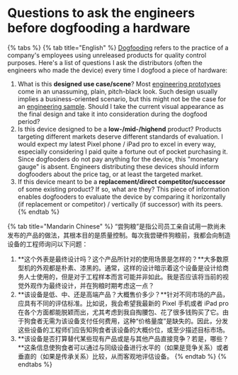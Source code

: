 # Questions to ask the engineers before dogfooding a hardware

{% tabs %}
{% tab title="English" %}
[Dogfooding](https://en.wikipedia.org/wiki/Eating_your_own_dog_food) refers to the practice of a company's employees using unreleased products for quality control purposes. Here's a list of questions I ask the distributors \(often the engineers who made the device\) every time I dogfood a piece of hardware:

1. What is this **designed use case/scene**? Most [engineering prototypes](https://en.wikipedia.org/wiki/Engineering_sample) come in an unassuming, plain, pitch-black look. Such design usually implies a business-oriented scenario, but this might not be the case for an [engineering sample](https://en.wikipedia.org/wiki/Engineering_sample). Should I take the current visual appearance as the final design and take it into consideration during the dogfood period?
2. Is this device designed to be a **low-/mid-/highend** product? Products targeting different markets deserve different standards of evaluation. I would expect my latest Pixel phone / iPad pro to excel in every way, especially considering I paid quite a fortune out of pocket purchasing it. Since dogfooders do not pay anything for the device, this "monetary gauge" is absent. Engineers distributing these devices should inform dogfooders about the price tag, or at least the targeted market.
3. If this device meant to be a **replacement/direct competitor/successor** of some existing product? If so, what are they? This piece of information enables dogfooders to evaluate the device by comparing it horizontally \(if replacement or competitor\) / vertically \(if successor\) with its peers.
{% endtab %}

{% tab title="Mandarin Chinese" %}
“尝狗粮”是指公司员工亲自试用一款尚未发布的产品的做法，其根本目的是质量控制。每次我尝硬件狗粮前，我都会向制造设备的工程师询问以下问题： 

1. **这个外表是最终设计吗？这个产品所针对的使用场景是怎样的？**大多数原型机的外观都是朴素、漆黑的。通常，这样的设计暗示着这个设备是设计给商务人士使用的，但是对于工程样本而言可能并非如此。我是否应该将当前的视觉外观作为最终设计，并在狗粮时期考虑这一点？ 
2. **该设备是低、中、还是高端产品？大概售价多少？**针对不同市场的产品，应具有不同的评估标准。比如说，我会希望我最新的 Pixel 手机或者 iPad pro 在各个方面都能脱颖而出，尤其考虑到我自掏腰包、花了很多钱购买了它。由于狗食者无需为该设备支付任何费用，这种“价格量度”是缺失的。因此，分发这些设备的工程师们应告知狗食者该设备的大概价位，或至少描述目标市场。 
3. **该设备是否打算替代某些现有产品或是与其他产品直接竞争？若是，哪些？**这条信息使狗食者可以通过与同级设备进行水平的（如果是竞争关系）或者垂直的（如果是传承关系）比较，从而客观地评估设备。
{% endtab %}
{% endtabs %}



